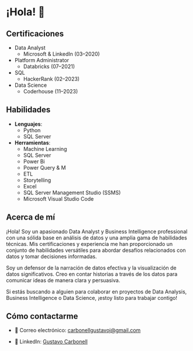 # ¡Hola! 👋

## Certificaciones
- Data Analyst
   - Microsoft & LinkedIn (03–2020)
- Platform Administrator
   - Databricks (07–2021)
- SQL
   - HackerRank (02–2023)
- Data Science
   - Coderhouse (11–2023)

## Habilidades
- **Lenguajes**:
   - Python
   - SQL Server
- **Herramientas**:
   - Machine Learning
   - SQL Server
   - Power Bi
   - Power Query & M
   - ETL
   - Storytelling
   - Excel
   - SQL Server Management Studio (SSMS)
   - Microsoft Visual Studio Code

## Acerca de mí
¡Hola! Soy un apasionado Data Analyst y Business Intelligence professional con una sólida base en análisis de datos y una amplia gama de habilidades técnicas. Mis certificaciones y experiencia me han proporcionado un conjunto de habilidades versátiles para abordar desafíos relacionados con datos y tomar decisiones informadas.

Soy un defensor de la narración de datos efectiva y la visualización de datos significativos. Creo en contar historias a través de los datos para comunicar ideas de manera clara y persuasiva.

Si estás buscando a alguien para colaborar en proyectos de Data Analysis, Business Intelligence o Data Science, ¡estoy listo para trabajar contigo!

## Cómo contactarme
- 📧 Correo electrónico: [carbonellgustavoj@gmail.com](mailto:carbonellgustavoj@gmail.com)

- 💼 LinkedIn: [Gustavo Carbonell](https://www.linkedin.com/in/gustavo-carbonell-13092b93/)

